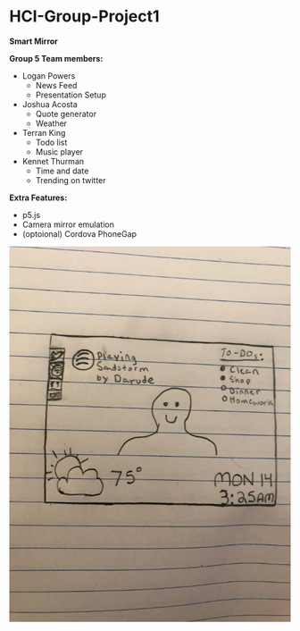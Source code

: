# HCI-Group-Project1

**Smart Mirror**

**Group 5 Team members:**
- Logan Powers
  - News Feed
  - Presentation Setup
- Joshua Acosta
  - Quote generator
  - Weather
- Terran King
  - Todo list
  - Music player
- Kennet Thurman
  - Time and date
  - Trending on twitter

**Extra Features:**
- p5.js
- Camera mirror emulation
- (optoional) Cordova PhoneGap








![Interface](https://github.com/kennet22/HCI-Group-Project1/blob/master/interfaceV1.jpg?raw=true)

